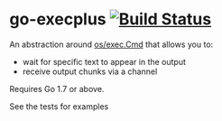 # go-execplus  [![Build Status](https://travis-ci.org/Originate/go-execplus.svg?branch=master)](https://travis-ci.org/Originate/go-execplus/branches)

An abstraction around [os/exec.Cmd](https://golang.org/pkg/os/exec/#Cmd)
that allows you to:

* wait for specific text to appear in the output
* receive output chunks via a channel

Requires Go 1.7 or above.

See the tests for examples
